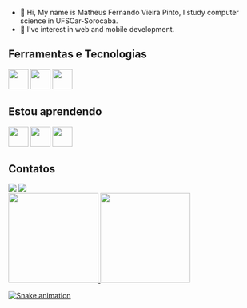 - 👋 Hi, My name is Matheus Fernando Vieira Pinto, I study computer science in UFSCar-Sorocaba.
- 👀 I've interest in web and mobile development.

## Ferramentas e Tecnologias

<div>
<img src="https://cdn.jsdelivr.net/gh/devicons/devicon/icons/java/java-original-wordmark.svg" width="40" height="40"/>
<img src="https://cdn.jsdelivr.net/gh/devicons/devicon/icons/postgresql/postgresql-original-wordmark.svg" width="40" height="40"/>    
<img src="https://cdn.jsdelivr.net/gh/devicons/devicon/icons/git/git-original.svg" width="40" height="40"/>  
</div>                       

## Estou aprendendo

<div>
<img src="https://cdn.jsdelivr.net/gh/devicons/devicon/icons/spring/spring-original.svg" width="40" height="40" />
<img src="https://cdn.jsdelivr.net/gh/devicons/devicon/icons/kotlin/kotlin-original.svg"  width="40" height="40"/>
<img src="https://cdn.jsdelivr.net/gh/devicons/devicon/icons/mongodb/mongodb-original.svg" width="40" height="40"/>
</div>

## Contatos

<div>
<a href = "mailto:vieira.matheusf13@gmail.com"><img src="https://img.shields.io/badge/Gmail-D14836?style=for-the-badge&logo=gmail&logoColor=white" target="_blank"></a>
<a href="https://www.linkedin.com/in/matheus-vieira-06166722a/" target="_blank"><img src="https://img.shields.io/badge/-LinkedIn-%230077B5?style=for-the-badge&logo=linkedin&logoColor=white" target="_blank"></a>   
</div>


<div>
<a href="https://github.com/matheus-fvp">
<img height="180em" src="https://github-readme-stats.vercel.app/api/top-langs/?username=matheus-fvp&layout=compact&langs_count=7&theme=dracula"/>
<img height="180em" src="https://github-readme-stats.vercel.app/api?username=matheus-fvp&show_icons=true&theme=dracula&include_all_commits=true&count_private=true"/>
</div>
          
![Snake animation](https://github.com/matheus-fvp/matheus-fvp/blob/output/github-contribution-grid-snake.svg)          
          
